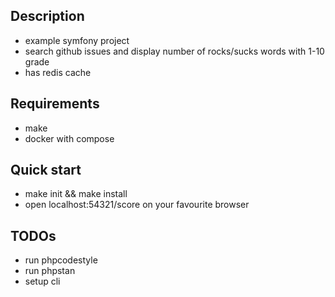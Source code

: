 ## Description
- example symfony project
- search github issues and display number of rocks/sucks words with 1-10 grade
- has redis cache

## Requirements
- make
- docker with compose

## Quick start
- make init && make install
- open localhost:54321/score on your favourite browser

## TODOs
- run phpcodestyle
- run phpstan
- setup cli
